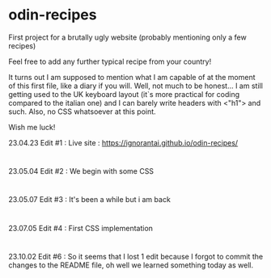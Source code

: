 # odin-recipes
First project for a brutally ugly website (probably mentioning only a few recipes)

Feel free to add any further typical recipe from your country!

It turns out I am supposed to mention what I am capable of at the moment of this first file, like a diary if you will.
Well, not much to be honest... I am still getting used to the UK keyboard layout (it`s more practical for coding compared to the italian one) and I can barely write headers with <"h1"> and such. Also, no CSS whatsoever at this point.

Wish me luck!

23.04.23 Edit #1 : Live site : https://ignorantai.github.io/odin-recipes/
#
23.05.04 Edit #2 : We begin with some CSS
#
23.05.07 Edit #3 : It's been a while but i am back
#
23.07.05 Edit #4 : First CSS implementation
#
23.10.02 Edit #6 : So it seems that I lost 1 edit because I forgot to commit the changes to the README file, oh well we learned something today as well.